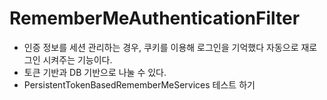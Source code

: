 # RememberMeAuthenticationFilter

- 인증 정보를 세션 관리하는 경우, 쿠키를 이용해 로그인을 기억했다 자동으로 재로그인 시켜주는 기능이다.
- 토큰 기반과 DB 기반으로 나눌 수 있다.
- PersistentTokenBasedRememberMeServices 테스트 하기
